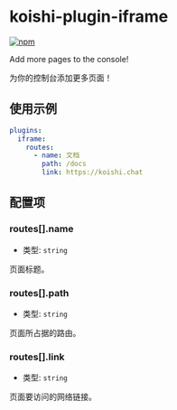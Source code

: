 # koishi-plugin-iframe

[![npm](https://img.shields.io/npm/v/koishi-plugin-iframe?style=flat-square)](https://www.npmjs.com/package/koishi-plugin-iframe)

Add more pages to the console!

为你的控制台添加更多页面！

## 使用示例

```yaml
plugins:
  iframe:
    routes:
      - name: 文档
        path: /docs
        link: https://koishi.chat
```

## 配置项

### routes[].name

- 类型: `string`

页面标题。

### routes[].path

- 类型: `string`

页面所占据的路由。

### routes[].link

- 类型: `string`

页面要访问的网络链接。
